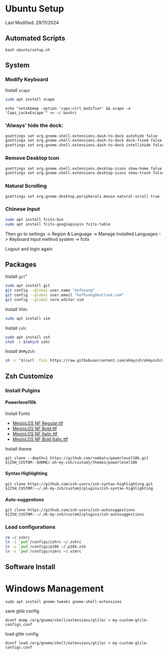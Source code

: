 # Ubuntu Setup
Last Modified: 29/11/2024

## Automated Scripts

```
bash ubuntu/setup.sh
```

## System

### Modify Keyboard
Install `xcape`
```bash
sudo apt install xcape
```

```
echo "setxkbmap -option 'caps:ctrl_modifier' && xcape -e 'Caps_Lock=Escape'" >> ~/.bashrc
```

### 'Always' hide the dock:
```bash
gsettings set org.gnome.shell.extensions.dash-to-dock autohide false
gsettings set org.gnome.shell.extensions.dash-to-dock dock-fixed false
gsettings set org.gnome.shell.extensions.dash-to-dock intellihide false
```

### Remove Desktop Icon
```bash
gsettings set org.gnome.shell.extensions.desktop-icons show-home false
gsettings set org.gnome.shell.extensions.desktop-icons show-trash false
```

### Natural Scrolling
```bash
gsettings set org.gnome.desktop.peripherals.mouse natural-scroll true
```

### Chinese Input
```bash
sudo apt install fcitx-bin
sudo apt install fcitx-googlepinyin fcitx-table
```
Then go to settings -> Region & Language -> Manage Installed Languages ->
Keyboard Input method system -> fcitx

Logout and login again

## Packages

Install `git`"
```bash
sudo apt install git
git config --global user.name "kefhuang"
git config --global user.email "kefhuang@outlook.com"
git config --global core.editor vim
```

Install Vim:
```bash
sudo apt install vim
```

Install `zsh`:
```bash
sudo apt install zsh
chsh -s $(which zsh)
```

Install `OhMyZsh`:
```bash
sh -c "$(curl -fsSL https://raw.githubusercontent.com/ohmyzsh/ohmyzsh/master/tools/install.sh)"
```

## Zsh Customize

### Install Pulgins
#### Powerlevel10k
Install Fonts
- [MesloLGS NF Regular.ttf](
    https://github.com/romkatv/powerlevel10k-media/raw/master/MesloLGS%20NF%20Regular.ttf)
- [MesloLGS NF Bold.ttf](
    https://github.com/romkatv/powerlevel10k-media/raw/master/MesloLGS%20NF%20Bold.ttf)
- [MesloLGS NF Italic.ttf](
    https://github.com/romkatv/powerlevel10k-media/raw/master/MesloLGS%20NF%20Italic.ttf)
- [MesloLGS NF Bold Italic.ttf](
    https://github.com/romkatv/powerlevel10k-media/raw/master/MesloLGS%20NF%20Bold%20Italic.ttf)

Install theme
```
git clone --depth=1 https://github.com/romkatv/powerlevel10k.git ${ZSH_CUSTOM:-$HOME/.oh-my-zsh/custom}/themes/powerlevel10k
```

#### Syntax Highlighting
```
git clone https://github.com/zsh-users/zsh-syntax-highlighting.git ${ZSH_CUSTOM:-~/.oh-my-zsh/custom}/plugins/zsh-syntax-highlighting
```

#### Auto-suggestions
```
git clone https://github.com/zsh-users/zsh-autosuggestions ${ZSH_CUSTOM:-~/.oh-my-zsh/custom}/plugins/zsh-autosuggestions
```

### Load configurations
```bash
rm ~/.zshrc
ln -s `pwd`/configs/zshrc ~/.zshrc
ln -s `pwd`/configs/p10k ~/.p10k.zsh
ln -s `pwd`/configs/vimrc ~/.vimrc
```

## Software Install


# Windows Management

```
sudo apt install gnome-tweaks gnome-shell-extensions
```

save gtile config
```
dconf dump /org/gnome/shell/extensions/gtile/ > my-custom-gtile-configs.conf
```


load gtile config
```
dconf load /org/gnome/shell/extensions/gtile/ < my-custom-gtile-configs.conf
```
